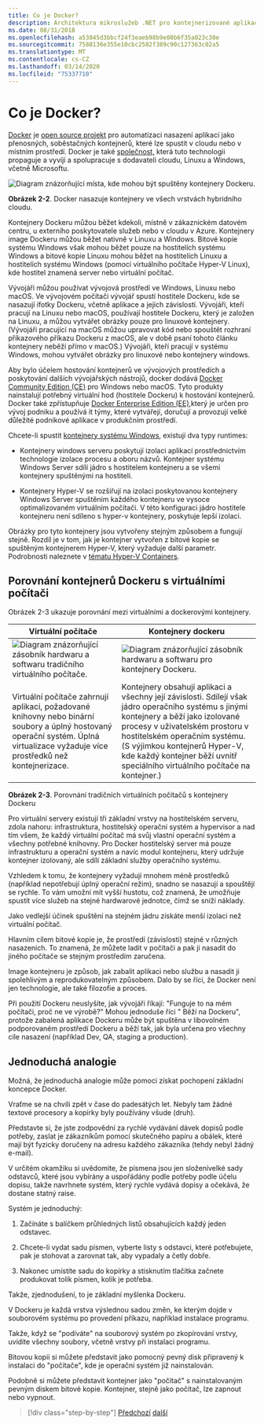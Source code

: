```yaml
---
title: Co je Docker?
description: Architektura mikroslužeb .NET pro kontejnerizované aplikace .NET | Co je Docker?
ms.date: 08/31/2018
ms.openlocfilehash: a53845d3bbcf24f3eaeb98b9e08b6f35a023c30e
ms.sourcegitcommit: 7588136e355e10cbc2582f389c90c127363c02a5
ms.translationtype: MT
ms.contentlocale: cs-CZ
ms.lasthandoff: 03/14/2020
ms.locfileid: "75337710"
---
```

# <a name="what-is-docker"></a>Co je Docker?

[Docker](https://www.docker.com/) je [open source projekt](https://github.com/docker/docker) pro automatizaci nasazení aplikací jako přenosných, soběstačných kontejnerů, které lze spustit v cloudu nebo v místním prostředí. Docker je také [společnost,](https://www.docker.com/) která tuto technologii propaguje a vyvíjí a spolupracuje s dodavateli cloudu, Linuxu a Windows, včetně Microsoftu.

![Diagram znázorňující místa, kde mohou být spuštěny kontejnery Dockeru.](./media/docker-defined/docker-containers-run-anywhere.png)

**Obrázek 2-2**. Docker nasazuje kontejnery ve všech vrstvách hybridního cloudu.

Kontejnery Dockeru můžou běžet kdekoli, místně v zákaznickém datovém centru, u externího poskytovatele služeb nebo v cloudu v Azure. Kontejnery image Dockeru můžou běžet nativně v Linuxu a Windows. Bitové kopie systému Windows však mohou běžet pouze na hostitelích systému Windows a bitové kopie Linuxu mohou běžet na hostitelích Linuxu a hostitelích systému Windows (pomocí virtuálního počítače Hyper-V Linux), kde hostitel znamená server nebo virtuální počítač.

Vývojáři můžou používat vývojová prostředí ve Windows, Linuxu nebo macOS. Ve vývojovém počítači vývojář spustí hostitele Dockeru, kde se nasazují ifotky Dockeru, včetně aplikace a jejích závislostí. Vývojáři, kteří pracují na Linuxu nebo macOS, používají hostitele Dockeru, který je založen na Linuxu, a můžou vytvářet obrázky pouze pro linuxové kontejnery. (Vývojáři pracující na macOS můžou upravovat kód nebo spouštět rozhraní příkazového příkazu Dockeru z macOS, ale v době psaní tohoto článku kontejnery neběží přímo v macOS.) Vývojáři, kteří pracují v systému Windows, mohou vytvářet obrázky pro linuxové nebo kontejnery windows.

Aby bylo účelem hostování kontejnerů ve vývojových prostředích a poskytování dalších vývojářských nástrojů, docker dodává [Docker Community Edition (CE)](https://www.docker.com/community-edition) pro Windows nebo macOS. Tyto produkty nainstalují potřebný virtuální hod (hostitele Dockeru) k hostování kontejnerů. Docker také zpřístupňuje [Docker Enterprise Edition (EE),](https://www.docker.com/enterprise-edition)který je určen pro vývoj podniku a používá it týmy, které vytvářejí, doručují a provozují velké důležité podnikové aplikace v produkčním prostředí.

Chcete-li spustit [kontejnery systému Windows](/virtualization/windowscontainers/about/), existují dva typy runtimes:

- Kontejnery windows serveru poskytují izolaci aplikací prostřednictvím technologie izolace procesu a oboru názvů. Kontejner systému Windows Server sdílí jádro s hostitelem kontejneru a se všemi kontejnery spuštěnými na hostiteli.

- Kontejnery Hyper-V se rozšiřují na izolaci poskytovanou kontejnery Windows Server spuštěním každého kontejneru ve vysoce optimalizovaném virtuálním počítači. V této konfiguraci jádro hostitele kontejneru není sdíleno s hyper-v kontejnery, poskytuje lepší izolaci.

Obrázky pro tyto kontejnery jsou vytvořeny stejným způsobem a fungují stejně. Rozdíl je v tom, jak je kontejner vytvořen z bitové kopie se spuštěným kontejnerem Hyper-V, který vyžaduje další parametr. Podrobnosti naleznete v [tématu Hyper-V Containers](https://docs.microsoft.com/virtualization/windowscontainers/manage-containers/hyperv-container).

## <a name="comparing-docker-containers-with-virtual-machines"></a>Porovnání kontejnerů Dockeru s virtuálními počítači

Obrázek 2-3 ukazuje porovnání mezi virtuálními a dockerovými kontejnery.

| Virtuální počítače | Kontejnery dockeru |
| -----------------| ------------------|
|![Diagram znázorňující zásobník hardwaru a softwaru tradičního virtuálního počítače.](./media/docker-defined/virtual-machine-hardware-software.png)|![Diagram znázorňující zásobník hardwaru a softwaru pro kontejnery Dockeru.](./media/docker-defined/docker-container-hardware-software.png)|
|Virtuální počítače zahrnují aplikaci, požadované knihovny nebo binární soubory a úplný hostovaný operační systém. Úplná virtualizace vyžaduje více prostředků než kontejnerizace. | Kontejnery obsahují aplikaci a všechny její závislosti. Sdílejí však jádro operačního systému s jinými kontejnery a běží jako izolované procesy v uživatelském prostoru v hostitelském operačním systému. (S výjimkou kontejnerů Hyper-V, kde každý kontejner běží uvnitř speciálního virtuálního počítače na kontejner.) |

**Obrázek 2-3**. Porovnání tradičních virtuálních počítačů s kontejnery Dockeru

Pro virtuální servery existují tři základní vrstvy na hostitelském serveru, zdola nahoru: infrastruktura, hostitelský operační systém a hypervisor a nad tím všem, že každý virtuální počítač má svůj vlastní operační systém a všechny potřebné knihovny. Pro Docker hostitelský server má pouze infrastrukturu a operační systém a navíc modul kontejneru, který udržuje kontejner izolovaný, ale sdílí základní služby operačního systému.

Vzhledem k tomu, že kontejnery vyžadují mnohem méně prostředků (například nepotřebují úplný operační režim), snadno se nasazují a spouštějí se rychle. To vám umožní mít vyšší hustotu, což znamená, že umožňuje spustit více služeb na stejné hardwarové jednotce, čímž se sníží náklady.

Jako vedlejší účinek spuštění na stejném jádru získáte menší izolaci než virtuální počítač.

Hlavním cílem bitové kopie je, že prostředí (závislosti) stejné v různých nasazeních. To znamená, že můžete ladit v počítači a pak ji nasadit do jiného počítače se stejným prostředím zaručena.

Image kontejneru je způsob, jak zabalit aplikaci nebo službu a nasadit ji spolehlivým a reprodukovatelným způsobem. Dalo by se říci, že Docker není jen technologie, ale také filozofie a proces.

Při použití Dockeru neuslyšíte, jak vývojáři říkají: "Funguje to na mém počítači, proč ne ve výrobě?" Mohou jednoduše říci " Běží na Dockeru", protože zabalená aplikace Dockeru může být spuštěna v libovolném podporovaném prostředí Dockeru a běží tak, jak byla určena pro všechny cíle nasazení (například Dev, QA, staging a production).

## <a name="a-simple-analogy"></a>Jednoduchá analogie

Možná, že jednoduchá analogie může pomoci získat pochopení základní koncepce Docker.

Vraťme se na chvíli zpět v čase do padesátých let. Nebyly tam žádné textové procesory a kopírky byly používány všude (druh).

Představte si, že jste zodpovědní za rychlé vydávání dávek dopisů podle potřeby, zaslat je zákazníkům pomocí skutečného papíru a obálek, které mají být fyzicky doručeny na adresu každého zákazníka (tehdy nebyl žádný e-mail).

V určitém okamžiku si uvědomíte, že písmena jsou jen složenívelké sady odstavců, které jsou vybírány a uspořádány podle potřeby podle účelu dopisu, takže navrhnete systém, který rychle vydává dopisy a očekává, že dostane statný raise.

Systém je jednoduchý:

1. Začínáte s balíčkem průhledných listů obsahujících každý jeden odstavec.

2. Chcete-li vydat sadu písmen, vyberte listy s odstavci, které potřebujete, pak je stohovat a zarovnat tak, aby vypadaly a četly dobře.

3. Nakonec umístíte sadu do kopírky a stisknutím tlačítka začnete produkovat tolik písmen, kolik je potřeba.

Takže, zjednodušení, to je základní myšlenka Dockeru.

V Dockeru je každá vrstva výslednou sadou změn, ke kterým dojde v souborovém systému po provedení příkazu, například instalace programu.

Takže, když se "podíváte" na souborový systém po zkopírování vrstvy, uvidíte všechny soubory, včetně vrstvy při instalaci programu.

Bitovou kopii si můžete představit jako pomocný pevný disk připravený k instalaci do "počítače", kde je operační systém již nainstalován.

Podobně si můžete představit kontejner jako "počítač" s nainstalovaným pevným diskem bitové kopie. Kontejner, stejně jako počítač, lze zapnout nebo vypnout.

>[!div class="step-by-step"]
>[Předchozí](index.md)
>[další](docker-terminology.md)
